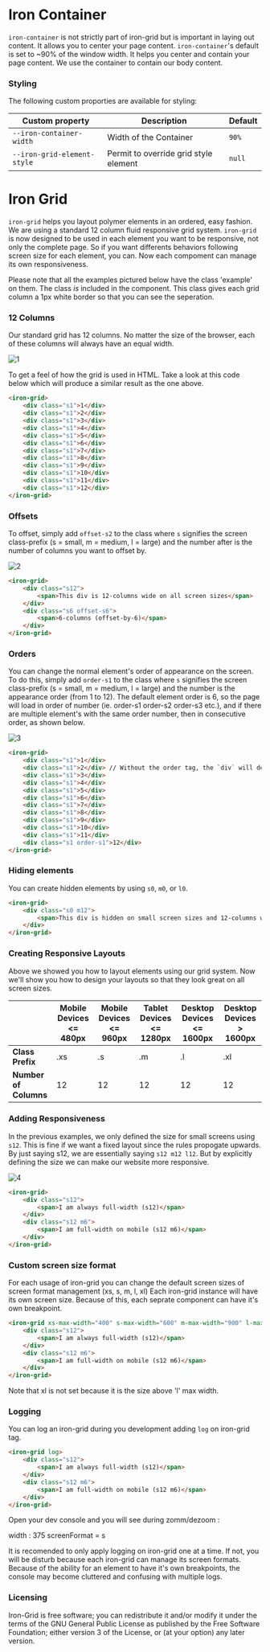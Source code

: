 # Iron Container

`iron-container` is not strictly part of iron-grid but is important in laying out content. It allows you to center your page content. `iron-container`'s default is set to ~90% of the window width. It helps you center and contain your page content. We use the container to contain our body content.

### Styling

The following custom proporties are available for styling:

| Custom property          | Description            | Default |
| ------------------------ | ---------------------- | ------- |
| `--iron-container-width` | Width of the Container | `90%`   |
| `--iron-grid-element-style` | Permit to override grid style element | `null`   |

# Iron Grid

`iron-grid` helps you layout polymer elements in an ordered, easy fashion. We are using a standard 12 column fluid responsive grid system.
`iron-grid` is now designed to be used in each element you want to be responsive, not only the complete page. So if you want differents behaviors following screen size for each element, you can. 
 Now each compoment can manage its own responsiveness.
 
Please note that all the examples pictured below have the class 'example' on them. The class *is* included in the component. This class gives each grid column a 1px white border so that you can see the seperation.

### 12 Columns

Our standard grid has 12 columns. No matter the size of the browser, each of these columns will always have an equal width.

![1](https://raw.githubusercontent.com/The5heepDev/iron-grid/master/img/1.png)

To get a feel of how the grid is used in HTML. Take a look at this code below which will produce a similar result as the one above.

```html
<iron-grid>
    <div class="s1">1</div>
    <div class="s1">2</div>
    <div class="s1">3</div>
    <div class="s1">4</div>
    <div class="s1">5</div>
    <div class="s1">6</div>
    <div class="s1">7</div>
    <div class="s1">8</div>
    <div class="s1">9</div>
    <div class="s1">10</div>
    <div class="s1">11</div>
    <div class="s1">12</div>
</iron-grid>
```

### Offsets

To offset, simply add `offset-s2` to the class where `s` signifies the screen class-prefix (s = small, m = medium, l = large) and the number after is the number of columns you want to offset by.

![2](https://raw.githubusercontent.com/The5heepDev/iron-grid/master/img/2.png)

```html
<iron-grid>
    <div class="s12">
        <span>This div is 12-columns wide on all screen sizes</span>
    </div>
    <div class="s6 offset-s6">
        <span>6-columns (offset-by-6)</span>
    </div>
</iron-grid>
```

### Orders

You can change the normal element's order of appearance on the screen. To do this, simply add `order-s1` to the class where `s` signifies the screen class-prefix (s = small, m = medium, l = large) and the number is the appearance order (from 1 to 12). The default element order is 6, so the page will load in order of number (ie. order-s1 order-s2 order-s3 etc.), and if there are multiple element's with the same order number, then in consecutive order, as shown below.

![3](https://raw.githubusercontent.com/The5heepDev/iron-grid/master/img/4.png)

```html
<iron-grid>
    <div class="s1">1</div>
    <div class="s1">2</div> // Without the order tag, the `div` will default to order-s6.
    <div class="s1">3</div>
    <div class="s1">4</div>
    <div class="s1">5</div>
    <div class="s1">6</div>
    <div class="s1">7</div>
    <div class="s1">8</div>
    <div class="s1">9</div>
    <div class="s1">10</div>
    <div class="s1">11</div>
    <div class="s1 order-s1">12</div>
</iron-grid>
```


### Hiding elements

You can create hidden elements by using `s0`, `m0`, or `l0`.

```html
<iron-grid>
    <div class="s0 m12">
        <span>This div is hidden on small screen sizes and 12-columns wide on medium and large screen sizes.</span>
    </div>
</iron-grid>
```

### Creating Responsive Layouts

Above we showed you how to layout elements using our grid system. Now we'll show you how to design your layouts so that they look great on all screen sizes.

|                       | Mobile Devices &lt;= 480px | Mobile Devices &lt;= 960px | Tablet Devices &lt;= 1280px | Desktop Devices &lt;= 1600px | Desktop Devices &gt; 1600px |
|-----------------------|----------------------------|----------------------------|----------------------------|-----------------------------|-----------------------------|
| **Class Prefix**      | .xs                        | .s                         | .m                         | .l                          | .xl                         |
| **Number of Columns** | 12                         | 12                         | 12                         | 12                          | 12                          |

### Adding Responsiveness

In the previous examples, we only defined the size for small screens using `s12`. This is fine if we want a fixed layout since the rules propogate upwards. By just saying s12, we are essentially saying `s12 m12 l12`. But by explicitly defining the size we can make our website more responsive.

![4](https://raw.githubusercontent.com/The5heepDev/iron-grid/master/img/3.png)

```html
<iron-grid>
    <div class="s12">
        <span>I am always full-width (s12)</span>
    </div>
    <div class="s12 m6">
        <span>I am full-width on mobile (s12 m6)</span>
    </div>
</iron-grid>
```

### Custom screen size format

For each usage of iron-grid you can change the default screen sizes of screen format management (xs, s, m, l, xl)
Each iron-grid instance will have its own screen size. Because of this, each seprate component can have it's own breakpoint.

```html
<iron-grid xs-max-width="400" s-max-width="600" m-max-width="900" l-max-width="1150"> 
    <div class="s12">
        <span>I am always full-width (s12)</span>
    </div>
    <div class="s12 m6">
        <span>I am full-width on mobile (s12 m6)</span>
    </div>
</iron-grid>
```

Note that xl is not set because it is the size above 'l' max width.

### Logging

You can log an iron-grid during you development adding `log` on iron-grid tag. 

```html
<iron-grid log> 
    <div class="s12">
        <span>I am always full-width (s12)</span>
    </div>
    <div class="s12 m6">
        <span>I am full-width on mobile (s12 m6)</span>
    </div>
</iron-grid>
```
Open your dev console and you will see during zomm/dezoom :

width : 375
screenFormat = s

It is recomended to only apply logging on iron-grid one at a time. If not, you will be disturb because each iron-grid can manage its screen formats. Because of the ability for an element to have it's own breakpoints, the console may become cluttered and confusing with multiple logs.

### Licensing

Iron-Grid is free software; you can redistribute it and/or modify it under the terms of the GNU General Public License as published by the Free Software Foundation; either version 3 of the License, or (at your option) any later version.
